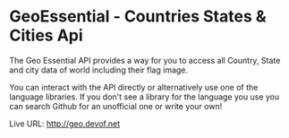 # GeoEssential - Countries States &amp; Cities Api
The Geo Essential API provides a way for you to access all Country, State and city data of world including their flag image.

You can interact with the API directly or alternatively use one of the language libraries. If you don't see a library for the language you use you can search Github for an unofficial one or write your own!

Live URL: <a href="http://geo.devof.net/">http://geo.devof.net</a>

